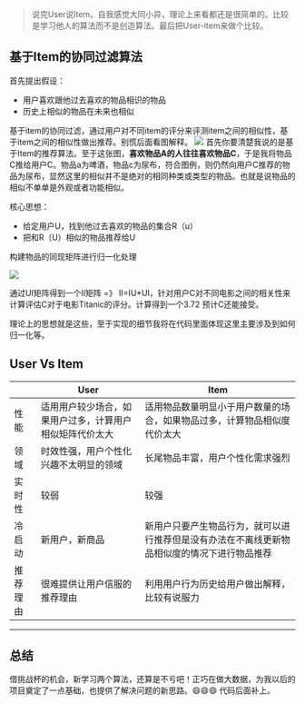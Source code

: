 >说完User说Item。自我感觉大同小异，理论上来看都还是很简单的。比较是学习他人的算法而不是创造算法。最后把User-item来做个比较。

## 基于Item的协同过滤算法

首先提出假设： 
* 用户喜欢跟他过去喜欢的物品相识的物品
* 历史上相似的物品在未来也相似

基于item的协同过滤，通过用户对不同item的评分来评测item之间的相似性，基于item之间的相似性做出推荐。别慌后面看图解释。
![](https://images2015.cnblogs.com/blog/984597/201607/984597-20160706203029311-1927118687.gif)
首先你要清楚我说的是基于Item的推荐算法。至于这张图，**喜欢物品A的人往往喜欢物品C**，于是我将物品C推给用户C。物品a为啤酒，物品c为尿布，符合图例，则仍然向用户C推荐的物品为尿布，显然这里的相似并不是绝对的相同种类或类型的物品。也就是说物品的相似不单单是外观或者功能相似。

核心思想： 

* 给定用户U，找到他过去喜欢的物品的集合R（u）
* 把和R（U）相似的物品推荐给U 

构建物品的同现矩阵进行归一化处理

![](https://i.imgur.com/2F6L1Mb.png)

通过UI矩阵得到一个II矩阵 =》 II=IU*UI，针对用户C对不同电影之间的相关性来计算评估C对于电影Titanic的评分。计算得到一个3.72 预计C还能接受。

理论上的思想就是这些，至于实现的细节我将在代码里面体现这里主要涉及到如何归一化等。

## User Vs Item


|| User |Item  |
|--|--|--|
|性能|适用用户较少场合，如果用户过多，计算用户相似矩阵代价太大  |适用物品数量明显小于用户数量的场合，如果物品过多，计算物品相似度代价太大  |
|领域|时效性强，用户个性化兴趣不太明显的领域  |长尾物品丰富，用户个性化需求强烈  |
|实时性|较弱  |较强  |
|冷启动|新用户，新商品  |新用户只要产生物品行为，就可以进行推荐但是没有办法在不离线更新物品相似度的情况下进行物品推荐  |
|推荐理由|很难提供让用户信服的推荐理由  |利用用户行为历史给用户做出解释，比较有说服力  |
----



## 总结

借挑战杯的机会，新学习两个算法，还算是不亏吧！正巧在做大数据，为我以后的项目奠定了一点基础，也提供了解决问题的新思路。😄😄😄 代码后面补上。